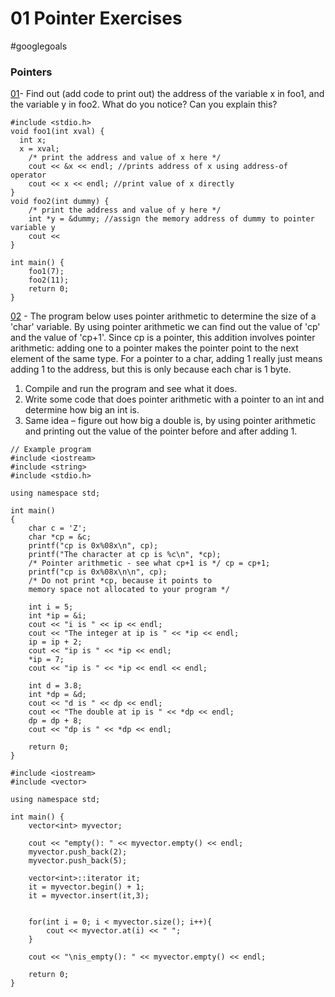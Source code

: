 # 01 Pointer Exercises
#googlegoals

### Pointers
[01](http://www.csc.villanova.edu/~mdamian/Past/csc2400fa13/assign/plab.pdf)- Find out (add code to print out) the address of the variable x in foo1, and the variable y in foo2. What do you notice? Can you explain this?

```
#include <stdio.h>
void foo1(int xval) {
  int x;
  x = xval;
	/* print the address and value of x here */ 
	cout << &x << endl; //prints address of x using address-of operator
	cout << x << endl; //print value of x directly
}
void foo2(int dummy) {
	/* print the address and value of y here */ 
	int *y = &dummy; //assign the memory address of dummy to pointer variable y
	cout << 
}

int main() {
	foo1(7); 
	foo2(11); 
	return 0;
}
```

[02](http://www.csc.villanova.edu/~mdamian/Past/csc2400fa13/assign/plab.pdf) - The program below uses pointer arithmetic to determine the size of a 'char' variable. By using pointer arithmetic we can find out the value of 'cp' and the value of 'cp+1'. Since cp is a pointer, this addition involves pointer arithmetic: adding one to a pointer makes the pointer point to the next element of the same type.
For a pointer to a char, adding 1 really just means adding 1 to the address,
but this is only because each char is 1 byte.
1. Compile and run the program and see what it does.
2. Write some code that does pointer arithmetic with a pointer to an int and determine how big an int is.
3. Same idea – figure out how big a double is, by using pointer arithmetic and printing out the value of the pointer before and after adding 1.

```
// Example program
#include <iostream>
#include <string>
#include <stdio.h>

using namespace std;

int main()
{
    char c = 'Z'; 
    char *cp = &c;
    printf("cp is 0x%08x\n", cp);
    printf("The character at cp is %c\n", *cp);
    /* Pointer arithmetic - see what cp+1 is */ cp = cp+1;
    printf("cp is 0x%08x\n\n", cp);
    /* Do not print *cp, because it points to
    memory space not allocated to your program */
    
    int i = 5;
    int *ip = &i;
    cout << "i is " << ip << endl;
    cout << "The integer at ip is " << *ip << endl;
    ip = ip + 2;
    cout << "ip is " << *ip << endl;
    *ip = 7;
    cout << "ip is " << *ip << endl << endl;
    
    int d = 3.8;
    int *dp = &d;
    cout << "d is " << dp << endl;
    cout << "The double at ip is " << *dp << endl;
    dp = dp + 8;
    cout << "dp is " << *dp << endl;
    
    return 0;
}
```

```
#include <iostream>
#include <vector>

using namespace std;

int main() {
	vector<int> myvector;
	
	cout << "empty(): " << myvector.empty() << endl;
	myvector.push_back(2);
	myvector.push_back(5);
	
	vector<int>::iterator it;
	it = myvector.begin() + 1;
	it = myvector.insert(it,3);
	
	
	for(int i = 0; i < myvector.size(); i++){
	    cout << myvector.at(i) << " ";
	}
	
	cout << "\nis_empty(): " << myvector.empty() << endl;

	return 0;
}

```